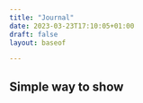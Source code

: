 ```yaml
---
title: "Journal"
date: 2023-03-23T17:10:05+01:00
draft: false
layout: baseof

---
```


## Simple way to show



